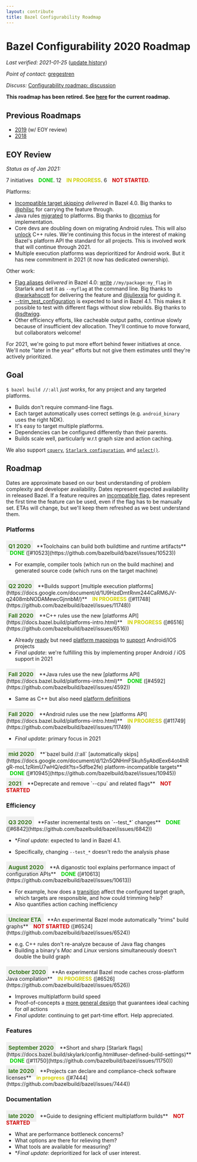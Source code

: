 ```yaml
---
layout: contribute
title: Bazel Configurability Roadmap
---
```

<style>
  .padbottom { padding-bottom: 10px; }
  .etabox {
    background: #EFEFEF;
    color: #38761D;
    font-size: 15px;
    font-weight: bold;
    display: inline;
    padding: 6px;
    margin-right: 10px;
  }
  .donestatus {
    color: #00D000;
    font-weight: bold;
    padding-left: 10px;
  }
  .inprogressstatus {
    color: #D0D000;
    font-weight: bold;
    padding-left: 10px;
  }
  .notstartedstatus {
    color: #D00000;
    font-weight: bold;
    padding-left: 10px;
  }
</style>

# Bazel Configurability 2020 Roadmap

*Last verified: 2021-01-25* ([update history](https://github.com/bazelbuild/bazel-website/commits/master/roadmaps/configuration.md))

*Point of contact:* [gregestren](https://github.com/gregestren)

*Discuss:*  [Configurability roadmap: discussion](https://github.com/bazelbuild/bazel/issues/6431)

**This roadmap has been retired. See [here](../configuration.html) for the current roadmap.**

## Previous Roadmaps

* [2019](2019/configuration.html) (w/ EOY review)
* [2018](2018/configuration.html)

## EOY Review
*Status as of Jan 2021:*

7 initiatives <span class="donestatus">DONE</span>. 12 <span
class="inprogressstatus">IN PROGRESS</span>. 6 <span class="notstartedstatus">NOT STARTED</span>.

Platforms:

* [Incompatible target
skipping](https://docs.bazel.build/platforms.html#skipping-incompatible-targets)
*delivered* in Bazel 4.0. Big thanks to [@philsc](https://github.com/philsc) for
carrying the feature through.
* Java rules
  [migrated](https://docs.bazel.build/platforms-intro.html#java)
  to platforms. Big thanks to [@comius](https://github.com/comius) for
  implementation.
* Core devs are doubling down on migrating Android rules. This will also [unlock](https://docs.bazel.build/platforms-intro.html#c) C++
  rules. We're continuing this focus in the interest of making Bazel's platform
  API the standard for all projects. This is involved work that will continue
  through 2021.
* Multiple execution platforms was deprioritized for Android work. But it has
  new commitment in 2021 (it now has dedicated ownership).

Other work:

* [Flag
  aliases](https://docs.bazel.build/skylark/config.html#using-build-setting-aliases)
  *delivered* in Bazel 4.0:
  [write](https://docs.bazel.build/skylark/config.html#user-defined-build-settings)
  `//my/package:my_flag` in Starlark and set it as `--myflag` at the command
  line. Big thanks to [@warkahscott](https://github.com/warkahscott) for
  delivering the feature and [@juliexxia](https://github.com/juliexxia) for
  guiding it.
* [--trim_test_configuration](https://github.com/bazelbuild/bazel/issues/6842)
  is expected to land in Bazel 4.1. This makes it possible to test with
  different flags without slow rebuilds. Big thanks to
  [@sdtwigg](http://github.com/sdtwigg).
* Other efficiency efforts, like cacheable output paths, continue slowly because
  of insufficient dev allocation. They'll continue to move forward, but
  collaborators welcome!

For 2021, we're going to put more effort behind fewer initiatives at once. We'll
note "later in the year" efforts but not give them estimates until they're
actively prioritized.

## Goal

`$ bazel build //:all` *just works*, for any project and any targeted platforms.

* Builds don't require command-line flags.
* Each target automatically uses correct settings (e.g. `android_binary` uses the right NDK).
* It's easy to target multiple platforms.
* Dependencies can be configured differently than their parents.
* Builds scale well, particularly w.r.t graph size and action caching.

We also support
[`cquery`](https://docs.bazel.build/cquery.html), [`Starlark
configuration`](https://docs.bazel.build/skylark/config.html),
and
[`select()`](https://docs.bazel.build/configurable-attributes.html).

## Roadmap

Dates are approximate based on our best understanding of problem complexity
and developer availability. Dates represent expected availability in released
Bazel. If a feature requires an [incompatible
flag](https://docs.bazel.build/backward-compatibility.html#incompatible-changes-and-migration-recipes),
dates represent the first time the feature can be used, even if the flag has to
be manually set. ETAs will change, but we'll keep them refreshed as we best
understand them.

### Platforms

<div class="padbottom"></div>
<span class="etabox">Q1 2020</span>**Toolchains can build both buildtime and runtime artifacts**
<span class="donestatus">DONE</span> ([#10523](https://github.com/bazelbuild/bazel/issues/10523))

* For example, compiler tools (which run on the build machine) and generated source code (which runs on the target machine)

<div class="padbottom"></div>
<span class="etabox">Q2 2020</span>**Builds support [multiple execution
platforms](https://docs.google.com/document/d/1U9HzdDmtRnm244CaRM6JV-q2408mbNODAMewcGjnnbM/)**
<span class="inprogressstatus">IN PROGRESS</span> ([#11748](https://github.com/bazelbuild/bazel/issues/11748))

<div class="padbottom"></div>
<span class="etabox">Fall 2020</span>**C++ rules use the new [platforms
API](https://docs.bazel.build/platforms-intro.html)** 
<span class="inprogressstatus">IN PROGRESS</span> ([#6516](https://github.com/bazelbuild/bazel/issues/6516))

* Already [ready](https://github.com/bazelbuild/bazel/issues/7260) but need
  [platform
  mappings](https://docs.bazel.build/platforms-intro.html#how-to-use-platforms-today)
  to [support](507230303) Android/IOS projects
* *Final update*: we're fulfilling this by implementing proper Android / iOS
  support in 2021

<div class="padbottom"></div>
<span class="etabox">Fall 2020</span>**Java rules use the new [platforms
API](https://docs.bazel.build/platforms-intro.html)**
<span class="donestatus">DONE</span> ([#4592](https://github.com/bazelbuild/bazel/issues/4592))

* Same as C++ but also need [platform definitions](https://github.com/bazelbuild/rules_java/pull/8)

<div class="padbottom"></div>
<span class="etabox">Fall 2020</span>**Android rules use the new [platforms
API](https://docs.bazel.build/platforms-intro.html)**
<span class="inprogressstatus">IN PROGRESS</span> ([#11749](https://github.com/bazelbuild/bazel/issues/11749))

* *Final update*: primary focus in 2021

<div class="padbottom"></div>
<span class="etabox">mid 2020</span>**`bazel build //:all` [automatically skips](https://docs.google.com/document/d/12n5QNHmFSkuh5yAbdEex64ot4hRgR-moL1zRimU7wHQ/edit?ts=5dfbe2fe)
platform-incompatible targets**
<span class="donestatus">DONE</span> ([#10945](https://github.com/bazelbuild/bazel/issues/10945))

<div class="padbottom"></div>
<span class="etabox">2021</span>**Deprecate and remove `--cpu` and related flags**
<span class="notstartedstatus">NOT STARTED</span>


### Efficiency

<div class="padbottom"></div>
<span class="etabox">Q3 2020</span>**Faster incremental tests on `--test_*`
changes**
<span class="donestatus">DONE</span> ([#6842](https://github.com/bazelbuild/bazel/issues/6842))

* **Final update*: expected to land in Bazel 4.1.

* Specifically, changing `--test_*` doesn't redo the analysis phase

<div class="padbottom"></div>
<span class="etabox">August 2020</span>**A diganostic tool explains performance
impact of configuration APIs**
<span class="donestatus">DONE</span> ([#10613](https://github.com/bazelbuild/bazel/issues/10613))

* For example, how does a
  [transition](https://docs.bazel.build/skylark/config.html#user-defined-transitions)
  affect the configured target graph, which targets are responsible,
  and how could trimming help?
* Also quantifies action caching inefficiency

<div class="padbottom"></div>
<span class="etabox">Unclear ETA</span>**An experimental Bazel mode automatically
"trims" build graphs**
<span class="notstartedstatus">NOT STARTED</span> ([#6524](https://github.com/bazelbuild/bazel/issues/6524))

* e.g. C++ rules don't re-analyze because of Java flag changes
* Building a binary's *Mac* and *Linux* versions simultaneously doesn't double the build graph

<div class="padbottom"></div>
<span class="etabox">October 2020</span>**An experimental Bazel mode caches
cross-platform Java compilation**
<span class="inprogressstatus">IN PROGRESS</span> ([#6526](https://github.com/bazelbuild/bazel/issues/6526))

* Improves multiplatform build speed
* Proof-of-concepts a [more general
  design](https://docs.google.com/document/d/17snvmic26-QdGuwVw55Gl0oOufw9sCVuOAvHqGZJFr4/edit)
  that guarantees ideal caching for *all* actions
* *Final update*: continuing to get part-time effort.  Help appreciated.


### Features

<div class="padbottom"></div>
<span class="etabox">September 2020</span>**Short and sharp [Starlark flags](https://docs.bazel.build/skylark/config.html#user-defined-build-settings)** 
<span class="donestatus">DONE</span> ([#11750](https://github.com/bazelbuild/bazel/issues/11750))

<div class="padbottom"></div>
<span class="etabox">late 2020</span>**Projects can declare and compliance-check software licenses** 
<span class="inprogressstatus">in progress</span> ([#7444](https://github.com/bazelbuild/bazel/issues/7444))

  
### Documentation

<div class="padbottom"></div>
<span class="etabox">late 2020</span>**Guide to designing efficient multiplatform builds**
<span class="notstartedstatus">NOT STARTED</span>

* What are performance bottleneck concerns?
* What options are there for relieving them?
* What tools are available for measuring?
* **Final update*: deprioritized for lack of user interest.
